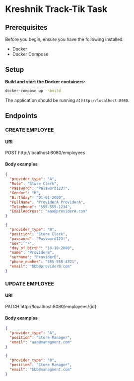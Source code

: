 # Kreshnik Track-Tik Task

## Prerequisites

Before you begin, ensure you have the following installed:

- Docker
- Docker Compose

## Setup

**Build and start the Docker containers:**

```sh
docker-compose up --build
```

The application should be running at `http://localhost:8080`.

## Endpoints

### CREATE EMPLOYEE

#### URI
POST http://localhost:8080/employees

#### Body examples
```json
{
  "provider_type": "A",
  "Role": "Store Clerk",
  "Password": "Password123!",
  "Gender": "M",
  "Birthday": "01-01-2000",
  "FullName": "ProviderA ProviderA",
  "Telephone": "555-555-1234",
  "EmailAddress": "aaa@providerA.com"
}
```
```json
{
  "provider_type": "B",
  "position": "Store Clerk",
  "password": "Password123!",
  "sex": "F",
  "day_of_birth": "10-10-2000",
  "name": "ProviderB",
  "surname": "ProviderB",
  "phone_number": "555-555-4321",
  "email": "bbb@providerB.com"
}
```

### UPDATE EMPLOYEE

#### URI
PATCH http://localhost:8080/employees/{id}

#### Body examples
```json
{
  "provider_type": "A",
  "position": "Store Manager",
  "email": "aaa@managment.com"
}
```
```json
{
  "provider_type": "B",
  "position": "Store Manager",
  "email": "bbb@managment.com"
}
```
